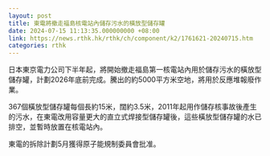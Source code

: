 ```yaml
---
layout: post
title: 東電將撤走福島核電站內儲存污水的橫放型儲存罐
date: 2024-07-15 11:13:35.000000000 +08:00
link: https://news.rthk.hk/rthk/ch/component/k2/1761621-20240715.htm
categories: rthk
---
```


日本東京電力公司下半年起，將開始撤走福島第一核電站內用於儲存污水的橫放型儲存罐，計劃2026年底前完成。騰出的約5000平方米空地，將用於反應堆報廢作業。

367個橫放型儲存罐每個長約15米，闊約3.5米，2011年起用作儲存核事故後產生的污水，在東電改用容量更大的直立式焊接型儲存罐後，這些橫放型儲存罐的水已排空，並暫時放置在核電站內。

東電的拆除計劃5月獲得原子能規制委員會批准。
